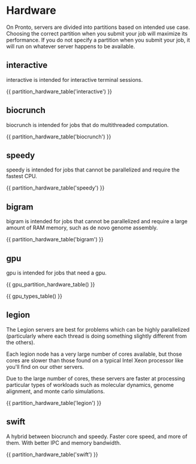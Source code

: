 # Hardware

On Pronto, servers are divided into partitions based on intended use case. Choosing the correct partition when you submit your job will maximize its performance. If you do not specify a partition when you submit your job, it will run on whatever server happens to be available. 

## interactive

interactive is intended for interactive terminal sessions.

{{ partition_hardware_table('interactive') }}

## biocrunch

biocrunch is intended for jobs that do multithreaded computation.

{{ partition_hardware_table('biocrunch') }}

## speedy

speedy is intended for jobs that cannot be parallelized and require the fastest CPU.

{{ partition_hardware_table('speedy') }}

## bigram

bigram is intended for jobs that cannot be parallelized and require a large amount of RAM memory, such as de novo genome assembly.

{{ partition_hardware_table('bigram') }}

## gpu

gpu is intended for jobs that need a gpu.

{{ gpu_partition_hardware_table() }}

{{ gpu_types_table() }}

## legion

The Legion servers are best for problems which can be highly parallelized (particularly where each thread is doing something slightly different from the others).

Each legion node has a very large number of cores available, but those cores are slower than those found on a typical Intel Xeon processor like you'll find on our other servers.

Due to the large number of cores, these servers are faster at processing particular types of workloads such as molecular dynamics, genome alignment, and monte carlo simulations.

{{ partition_hardware_table('legion') }}

## swift

A hybrid between biocrunch and speedy. Faster core speed, and more of them. With better IPC and memory bandwidth.

{{ partition_hardware_table('swift') }}